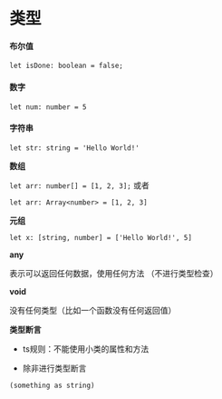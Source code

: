 # 类型



#### 布尔值

`let isDone: boolean = false;`



#### 数字

`let num: number = 5`



#### 字符串

`let str: string = 'Hello World!'`



**数组**

`let arr: number[] = [1, 2, 3];` 或者

`let arr: Array<number> = [1, 2, 3]`



**元组**

`let x: [string, number] = ['Hello World!', 5]`



**any**

表示可以返回任何数据，使用任何方法 （不进行类型检查）



**void**

没有任何类型（比如一个函数没有任何返回值）



**类型断言**

- ts规则：不能使用小类的属性和方法

- 除非进行类型断言

`(something as string)`

